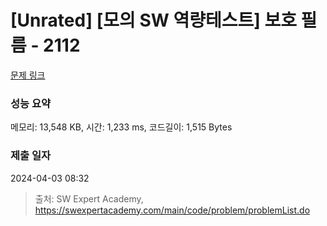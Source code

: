# [Unrated] [모의 SW 역량테스트] 보호 필름 - 2112 

[문제 링크](https://swexpertacademy.com/main/code/problem/problemDetail.do?contestProbId=AV5V1SYKAaUDFAWu) 

### 성능 요약

메모리: 13,548 KB, 시간: 1,233 ms, 코드길이: 1,515 Bytes

### 제출 일자

2024-04-03 08:32



> 출처: SW Expert Academy, https://swexpertacademy.com/main/code/problem/problemList.do